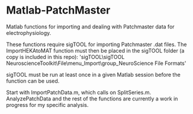 Matlab-PatchMaster
==================

Matlab functions for importing and dealing with Patchmaster data for electrophysiology.  

These functions require sigTOOL for importing Patchmaster .dat files. 
The ImportHEKAtoMAT function must then be placed in the sigTOOL folder (a copy is included in this repo):
'sigTOOL\sigTOOL NeuroscienceToolkit\File\menu_Import\group_NeuroScience File Formats' 

sigTOOL must be run at least once in a given Matlab session before the function can be used.

Start with ImportPatchData.m, which calls on SplitSeries.m. AnalyzePatchData and the rest of the functions are currently a work in progress for my specific analysis.

